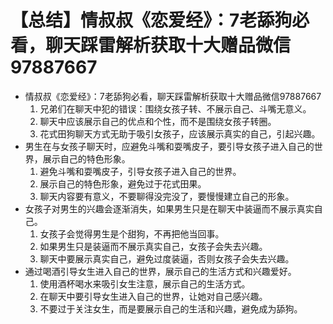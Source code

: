 # 【总结】情叔叔《恋爱经》：7老舔狗必看，聊天踩雷解析获取十大赠品微信97887667

-   情叔叔《恋爱经》：7老舔狗必看，聊天踩雷解析获取十大赠品微信97887667
    1.  兄弟们在聊天中犯的错误：围绕女孩子转、不展示自己、斗嘴无意义。
    2.  聊天中应该展示自己的优点和个性，而不是围绕女孩子转圈。
    3.  花式田狗聊天方式无助于吸引女孩子，应该展示真实的自己，引起兴趣。
-   男生在与女孩子聊天时，应避免斗嘴和耍嘴皮子，要引导女孩子进入自己的世界，展示自己的特色形象。
    1.  避免斗嘴和耍嘴皮子，引导女孩子进入自己的世界。
    2.  展示自己的特色形象，避免过于花式田果。
    3.  聊天内容要有意义，不要聊得没完没了，要慢慢建立自己的形象。
-   女孩子对男生的兴趣会逐渐消失，如果男生只是在聊天中装逼而不展示真实自己。
    1.  女孩子会觉得男生是个甜狗，不再把他当回事。
    2.  如果男生只是装逼而不展示真实自己，女孩子会失去兴趣。
    3.  聊天中要展示真实自己，避免过度装逼，否则女孩子会失去兴趣。
-   通过喝酒引导女生进入自己的世界，展示自己的生活方式和兴趣爱好。
    1.  使用酒杯喝水来吸引女生注意，展示自己的生活方式。
    2.  在聊天中要引导女生进入自己的世界，让她对自己感兴趣。
    3.  不要过于关注女生，而是要展示自己的生活和兴趣，避免成为舔狗。